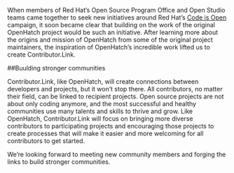 When members of Red Hat’s Open Source Program Office and Open Studio teams came together to seek new initiatives around Red Hat’s [Code is Open](https://www.redhat.com/en/our-code-is-open) campaign, it soon became clear that building on the work of the original OpenHatch project would be such an initiative. After learning more about the origins and mission of OpenHatch from some of the original project maintainers, the inspiration of OpenHatch’s incredible work lifted us to create Contributor.Link.

##Buulding stronger communities

Contributor.Link, like OpenHatch, will create connections between developers and projects, but it won’t stop there. All contributors, no matter their field, can be linked to recipient projects. Open source projects are not about only coding anymore, and the most successful and healthy communities use many talents and skills to thrive and grow. Like OpenHatch, Contributor.Link will focus on bringing more diverse contributors to participating projects and encouraging those projects to create processes that will make it easier and more welcoming for all contributors to get started.

We’re looking forward to meeting new community members and forging the links to build stronger communities.
